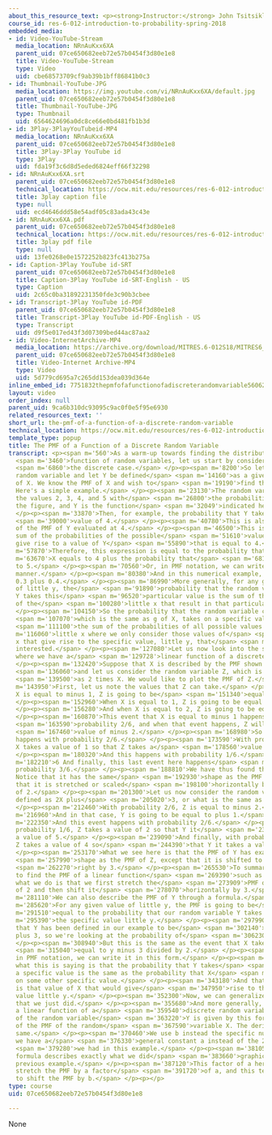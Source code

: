 ```yaml
---
about_this_resource_text: <p><strong>Instructor:</strong> John Tsitsiklis</p>
course_id: res-6-012-introduction-to-probability-spring-2018
embedded_media:
- id: Video-YouTube-Stream
  media_location: NRnAuKxx6XA
  parent_uid: 07ce650682eeb72e57b0454f3d80e1e8
  title: Video-YouTube-Stream
  type: Video
  uid: cbe68573709cf9ab39b1bff86841b0c3
- id: Thumbnail-YouTube-JPG
  media_location: https://img.youtube.com/vi/NRnAuKxx6XA/default.jpg
  parent_uid: 07ce650682eeb72e57b0454f3d80e1e8
  title: Thumbnail-YouTube-JPG
  type: Thumbnail
  uid: 6564624696a0dc8ce66e0bd481fb1b3d
- id: 3Play-3PlayYouTubeid-MP4
  media_location: NRnAuKxx6XA
  parent_uid: 07ce650682eeb72e57b0454f3d80e1e8
  title: 3Play-3Play YouTube id
  type: 3Play
  uid: fda19f3c6d8d5eded6824eff66f32298
- id: NRnAuKxx6XA.srt
  parent_uid: 07ce650682eeb72e57b0454f3d80e1e8
  technical_location: https://ocw.mit.edu/resources/res-6-012-introduction-to-probability-spring-2018/part-i-the-fundamentals/the-pmf-of-a-function-of-a-discrete-random-variable/NRnAuKxx6XA.srt
  title: 3play caption file
  type: null
  uid: ecd4646ddd58e54adf05c83ada43c43e
- id: NRnAuKxx6XA.pdf
  parent_uid: 07ce650682eeb72e57b0454f3d80e1e8
  technical_location: https://ocw.mit.edu/resources/res-6-012-introduction-to-probability-spring-2018/part-i-the-fundamentals/the-pmf-of-a-function-of-a-discrete-random-variable/NRnAuKxx6XA.pdf
  title: 3play pdf file
  type: null
  uid: 13fe0268e0e1572252b823fc413b275a
- id: Caption-3Play YouTube id-SRT
  parent_uid: 07ce650682eeb72e57b0454f3d80e1e8
  title: Caption-3Play YouTube id-SRT-English - US
  type: Caption
  uid: 2c65c0ba31892231350fde3c90b3cbee
- id: Transcript-3Play YouTube id-PDF
  parent_uid: 07ce650682eeb72e57b0454f3d80e1e8
  title: Transcript-3Play YouTube id-PDF-English - US
  type: Transcript
  uid: d9f5e017ed43f3d07309bed44ac87aa2
- id: Video-InternetArchive-MP4
  media_location: https://archive.org/download/MITRES.6-012S18/MITRES6_012S18_L11-02_300k.mp4
  parent_uid: 07ce650682eeb72e57b0454f3d80e1e8
  title: Video-Internet Archive-MP4
  type: Video
  uid: 5d779cd695a7c265dd153dea039d364e
inline_embed_id: 7751832thepmfofafunctionofadiscreterandomvariable56062781
layout: video
order_index: null
parent_uid: 9ca6b310dc93095c9ac0f0e5f95e6930
related_resources_text: ''
short_url: the-pmf-of-a-function-of-a-discrete-random-variable
technical_location: https://ocw.mit.edu/resources/res-6-012-introduction-to-probability-spring-2018/part-i-the-fundamentals/the-pmf-of-a-function-of-a-discrete-random-variable
template_type: popup
title: The PMF of a Function of a Discrete Random Variable
transcript: <p><span m='560'>As a warm-up towards finding the distribution of the</span>
  <span m='3460'>function of random variables, let us start by considering</span>
  <span m='6860'>the discrete case.</span> </p><p><span m='8200'>So let X be a discrete
  random variable and let Y be defined</span> <span m='14160'>as a given function
  of X. We know the PMF of X and wish to</span> <span m='19190'>find the PMF of Y.
  Here's a simple example.</span> </p><p><span m='23130'>The random variable X takes
  the values 2, 3, 4, and 5 with</span> <span m='26800'>the probabilities given in
  the figure, and Y is the function</span> <span m='32049'>indicated here.</span>
  </p><p><span m='33870'>Then, for example, the probability that Y takes a</span>
  <span m='39000'>value of 4.</span> </p><p><span m='40780'>This is also the value
  of the PMF of Y evaluated at 4.</span> </p><p><span m='46500'>This is simply the
  sum of the probabilities of the possible</span> <span m='51610'>values of X that
  give rise to a value of Y</span> <span m='55890'>that is equal to 4.</span> </p><p><span
  m='57870'>Therefore, this expression is equal to the probability that</span> <span
  m='63670'>X equals to 4 plus the probability that</span> <span m='68100'>X is equal
  to 5.</span> </p><p><span m='70560'>Or, in PMF notation, we can write it in this
  manner.</span> </p><p><span m='80380'>And in this numerical example, it would be
  0.3 plus 0.4.</span> </p><p><span m='86990'>More generally, for any given value
  of little y, the</span> <span m='91890'>probability that the random variable capital
  Y takes this</span> <span m='96520'>particular value is the sum of the probabilities
  of the</span> <span m='100280'>little x that result in that particular value.</span>
  </p><p><span m='104150'>So the probability that the random variable capital Y,</span>
  <span m='107070'>which is the same as g of X, takes on a specific value is</span>
  <span m='111100'>the sum of the probabilities of all possible values of</span> <span
  m='116060'>little x where we only consider those values of</span> <span m='120140'>little
  x that give rise to the specific value, little y, that</span> <span m='125040'>you're
  interested.</span> </p><p><span m='127080'>Let us now look into the special case
  where we have a</span> <span m='129728'>linear function of a discrete random variable.</span>
  </p><p><span m='132420'>Suppose that X is described by the PMF shown in this diagram,</span>
  <span m='136060'>and let us consider the random variable Z, which is defined</span>
  <span m='139500'>as 2 times X. We would like to plot the PMF of Z.</span> </p><p><span
  m='143950'>First, let us note the values that Z can take.</span> </p><p><span m='147540'>When
  X is equal to minus 1, Z is going to be</span> <span m='151340'>equal to minus 2.</span>
  </p><p><span m='152960'>When X is equal to 1, Z is going to be equal to 2.</span>
  </p><p><span m='156280'>And when X is equal to 2, Z is going to be equal to 4.</span>
  </p><p><span m='160870'>This event that X is equal to minus 1 happens with</span>
  <span m='163590'>probability 2/6, and when that event happens, Z will take a</span>
  <span m='167460'>value of minus 2.</span> </p><p><span m='168980'>So this event
  happens with probability 2/6.</span> </p><p><span m='173590'>With probability 1/6,
  X takes a value of 1 so that Z takes a</span> <span m='178560'>value of 2.</span>
  </p><p><span m='180320'>And this happens with probability 1/6.</span> </p><p><span
  m='182210'>6 And finally, this last event here happens</span> <span m='185830'>with
  probability 3/6.</span> </p><p><span m='188810'>We have thus found the PMF of Z.
  Notice that it has the same</span> <span m='192930'>shape as the PMF of X, except
  that it is stretched or scaled</span> <span m='198100'>horizontally by a factor
  of 2.</span> </p><p><span m='201300'>Let us now consider the random variable Y,
  defined as 2X plus</span> <span m='205020'>3, or what is the same as Z plus 3.</span>
  </p><p><span m='212460'>With probability 2/6, Z is equal to minus 2.</span> </p><p><span
  m='216960'>And in that case, Y is going to be equal to plus 1.</span> </p><p><span
  m='222350'>And this event happens with probability 2/6.</span> </p><p><span m='228340'>With
  probability 1/6, Z takes a value of 2 so that Y it</span> <span m='233700'>takes
  a value of 5.</span> </p><p><span m='239090'>And finally, with probability 3/6,
  Z takes a value of 4 so</span> <span m='244390'>that Y it takes a value of 7.</span>
  </p><p><span m='253170'>What we see here is that the PMF of Y has exactly the same</span>
  <span m='257990'>shape as the PMF of Z, except that it is shifted to the</span>
  <span m='262270'>right by 3.</span> </p><p><span m='265530'>To summarize, in order
  to find the PMF of a linear function</span> <span m='269390'>such as 2X plus 3,
  what we do is that we first stretch the</span> <span m='273909'>PMF of X by a factor
  of 2 and then shift it</span> <span m='278070'>horizontally by 3.</span> </p><p><span
  m='281110'>We can also describe the PMF of Y through a formula.</span> </p><p><span
  m='285620'>For any given value of little y, the PMF is going to be</span> <span
  m='291510'>equal to the probability that our random variable Y takes on</span> <span
  m='295390'>the specific value little y.</span> </p><p><span m='297990'>Then we recall
  that Y has been defined in our example to be</span> <span m='302140'>equal to 2X
  plus 3, so we're looking at the probability of</span> <span m='306230'>this event.</span>
  </p><p><span m='308940'>But this is the same as the event that X takes a value</span>
  <span m='315040'>equal to y minus 3 divided by 2.</span> </p><p><span m='322240'>And
  in PMF notation, we can write it in this form.</span> </p><p><span m='330730'>So
  what this is saying is that the probability that Y takes</span> <span m='335200'>on
  a specific value is the same as the probability that X</span> <span m='340380'>takes
  on some other specific value.</span> </p><p><span m='343180'>And that value here
  is that value of X that would give</span> <span m='347950'>rise to this particular
  value little y.</span> </p><p><span m='352300'>Now, we can generalize the calculation
  that we just did.</span> </p><p><span m='355680'>And more generally, if we have
  a linear function of a</span> <span m='359540'>discrete random variable X, the PMF
  of the random variable</span> <span m='363220'>Y is given by this formula in terms
  of the PMF of the random</span> <span m='367590'>variable X. The derivation is the
  same.</span> </p><p><span m='370460'>We use b instead the specific number 3, and
  we have a</span> <span m='376330'>general constant a instead of the 2 that</span>
  <span m='379280'>we had in this example.</span> </p><p><span m='381050'>And this
  formula describes exactly what we did</span> <span m='383660'>graphically in our
  previous example.</span> </p><p><span m='387120'>This factor of a here serves to
  stretch the PMF by a factor</span> <span m='391720'>of a, and this term b here serves
  to shift the PMF by b.</span> </p><p></p>
type: course
uid: 07ce650682eeb72e57b0454f3d80e1e8

---
```

None